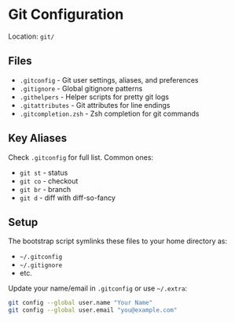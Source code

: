 # Git Configuration

Location: `git/`

## Files

- `.gitconfig` - Git user settings, aliases, and preferences
- `.gitignore` - Global gitignore patterns
- `.githelpers` - Helper scripts for pretty git logs
- `.gitattributes` - Git attributes for line endings
- `.gitcompletion.zsh` - Zsh completion for git commands

## Key Aliases

Check `.gitconfig` for full list. Common ones:
- `git st` - status
- `git co` - checkout
- `git br` - branch
- `git d` - diff with diff-so-fancy

## Setup

The bootstrap script symlinks these files to your home directory as:
- `~/.gitconfig`
- `~/.gitignore`
- etc.

Update your name/email in `.gitconfig` or use `~/.extra`:
```zsh
git config --global user.name "Your Name"
git config --global user.email "you@example.com"
```
